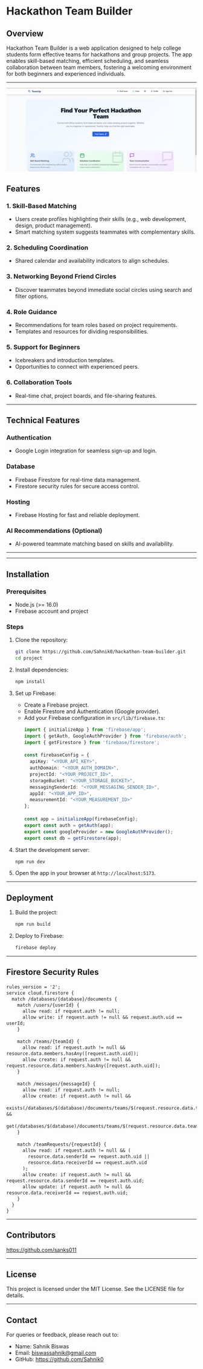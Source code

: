 # Hackathon Team Builder

## Overview
Hackathon Team Builder is a web application designed to help college students form effective teams for hackathons and group projects. The app enables skill-based matching, efficient scheduling, and seamless collaboration between team members, fostering a welcoming environment for both beginners and experienced individuals.

---
![image alt](https://github.com/Sahnik0/Team-Up/blob/5ee2ff82681fb08723e175db6fd3783b9a12b6c2/WhatsApp%20Image%202025-01-26%20at%2021.21.49_0095e22f.jpg)
## Features
### 1. **Skill-Based Matching**
- Users create profiles highlighting their skills (e.g., web development, design, product management).
- Smart matching system suggests teammates with complementary skills.

### 2. **Scheduling Coordination**
- Shared calendar and availability indicators to align schedules.

### 3. **Networking Beyond Friend Circles**
- Discover teammates beyond immediate social circles using search and filter options.

### 4. **Role Guidance**
- Recommendations for team roles based on project requirements.
- Templates and resources for dividing responsibilities.

### 5. **Support for Beginners**
- Icebreakers and introduction templates.
- Opportunities to connect with experienced peers.

### 6. **Collaboration Tools**
- Real-time chat, project boards, and file-sharing features.

---

## Technical Features
### **Authentication**
- Google Login integration for seamless sign-up and login.

### **Database**
- Firebase Firestore for real-time data management.
- Firestore security rules for secure access control.

### **Hosting**
- Firebase Hosting for fast and reliable deployment.

### **AI Recommendations (Optional)**
- AI-powered teammate matching based on skills and availability.

---

---

## Installation

### Prerequisites
- Node.js (>= 16.0)
- Firebase account and project

### Steps
1. Clone the repository:
   ```bash
   git clone https://github.com/Sahnik0/hackathon-team-builder.git
   cd project
   ```

2. Install dependencies:
   ```bash
   npm install
   ```

3. Set up Firebase:
   - Create a Firebase project.
   - Enable Firestore and Authentication (Google provider).
   - Add your Firebase configuration in `src/lib/firebase.ts`:
     ```typescript
     import { initializeApp } from 'firebase/app';
     import { getAuth, GoogleAuthProvider } from 'firebase/auth';
     import { getFirestore } from 'firebase/firestore';

     const firebaseConfig = {
       apiKey: "<YOUR_API_KEY>",
       authDomain: "<YOUR_AUTH_DOMAIN>",
       projectId: "<YOUR_PROJECT_ID>",
       storageBucket: "<YOUR_STORAGE_BUCKET>",
       messagingSenderId: "<YOUR_MESSAGING_SENDER_ID>",
       appId: "<YOUR_APP_ID>",
       measurementId: "<YOUR_MEASUREMENT_ID>"
     };

     const app = initializeApp(firebaseConfig);
     export const auth = getAuth(app);
     export const googleProvider = new GoogleAuthProvider();
     export const db = getFirestore(app);
     ```

4. Start the development server:
   ```bash
   npm run dev
   ```

5. Open the app in your browser at `http://localhost:5173`.

---

## Deployment
1. Build the project:
   ```bash
   npm run build
   ```

2. Deploy to Firebase:
   ```bash
   firebase deploy
   ```

---

## Firestore Security Rules
```firestore
rules_version = '2';
service cloud.firestore {
  match /databases/{database}/documents {
    match /users/{userId} {
      allow read: if request.auth != null;
      allow write: if request.auth != null && request.auth.uid == userId;
    }

    match /teams/{teamId} {
      allow read: if request.auth != null && resource.data.members.hasAny([request.auth.uid]);
      allow create: if request.auth != null && request.resource.data.members.hasAny([request.auth.uid]);
    }

    match /messages/{messageId} {
      allow read: if request.auth != null;
      allow create: if request.auth != null &&
        exists(/databases/$(database)/documents/teams/$(request.resource.data.teamId)) &&
        get(/databases/$(database)/documents/teams/$(request.resource.data.teamId)).data.members.hasAny([request.auth.uid]);
    }

    match /teamRequests/{requestId} {
      allow read: if request.auth != null && (
        resource.data.senderId == request.auth.uid ||
        resource.data.receiverId == request.auth.uid
      );
      allow create: if request.auth != null && request.resource.data.senderId == request.auth.uid;
      allow update: if request.auth != null && resource.data.receiverId == request.auth.uid;
    }
  }
}
```

---

## Contributors
https://github.com/sanks011

---

## License
This project is licensed under the MIT License. See the LICENSE file for details.

---

## Contact
For queries or feedback, please reach out to:
- Name: Sahnik Biswas
- Email: biswassahnik@gmail.com
- GitHub: https://github.com/Sahnik0

